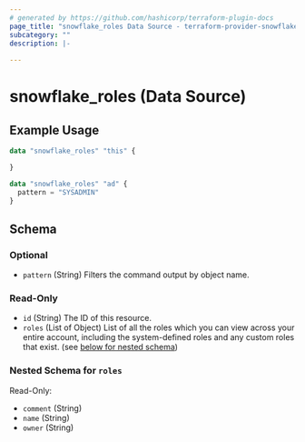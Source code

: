 ```yaml
---
# generated by https://github.com/hashicorp/terraform-plugin-docs
page_title: "snowflake_roles Data Source - terraform-provider-snowflake"
subcategory: ""
description: |-
  
---
```


# snowflake_roles (Data Source)



## Example Usage

```terraform
data "snowflake_roles" "this" {

}

data "snowflake_roles" "ad" {
  pattern = "SYSADMIN"
}
```

<!-- schema generated by tfplugindocs -->
## Schema

### Optional

- `pattern` (String) Filters the command output by object name.

### Read-Only

- `id` (String) The ID of this resource.
- `roles` (List of Object) List of all the roles which you can view across your entire account, including the system-defined roles and any custom roles that exist. (see [below for nested schema](#nestedatt--roles))

<a id="nestedatt--roles"></a>
### Nested Schema for `roles`

Read-Only:

- `comment` (String)
- `name` (String)
- `owner` (String)


